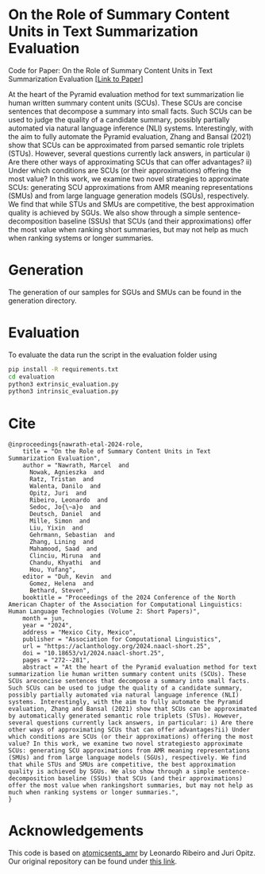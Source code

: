 # On the Role of Summary Content Units in Text Summarization Evaluation

Code for Paper: On the Role of Summary Content Units in Text Summarization Evaluation \[[Link to Paper](https://arxiv.org/abs/2404.01701)]

At the heart of the Pyramid evaluation method for text summarization lie human written summary content units (SCUs). These SCUs are concise sentences that decompose a summary into small facts. Such SCUs can be used to judge the quality of a candidate summary, possibly partially automated via natural language inference (NLI) systems. Interestingly, with the aim to fully automate the Pyramid evaluation, Zhang and Bansal (2021) show that SCUs can be approximated from parsed semantic role triplets (STUs). However, several questions currently lack answers, in particular i) Are there other ways of approximating SCUs that can offer advantages? ii) Under which conditions are SCUs (or their approximations) offering the most value? In this work, we examine two novel strategies to approximate SCUs: generating SCU approximations from AMR meaning representations (SMUs) and from large language generation models (SGUs), respectively. We find that while STUs and SMUs are competitive, the best approximation quality is achieved by SGUs. We also show through a simple sentence-decomposition baseline (SSUs) that SCUs (and their approximations) offer the most value when ranking short summaries, but may not help as much when ranking systems or longer summaries.

# Generation

The generation of our samples for SGUs and SMUs can be found in the generation directory.

# Evaluation 

To evaluate the data run the script in the evaluation folder using 

```bash
pip install -R requirements.txt
cd evaluation
python3 extrinsic_evaluation.py
python3 intrinsic_evaluation.py
```

# Cite

```
@inproceedings{nawrath-etal-2024-role,
    title = "On the Role of Summary Content Units in Text Summarization Evaluation",
    author = "Nawrath, Marcel  and
      Nowak, Agnieszka  and
      Ratz, Tristan  and
      Walenta, Danilo  and
      Opitz, Juri  and
      Ribeiro, Leonardo  and
      Sedoc, Jo{\~a}o  and
      Deutsch, Daniel  and
      Mille, Simon  and
      Liu, Yixin  and
      Gehrmann, Sebastian  and
      Zhang, Lining  and
      Mahamood, Saad  and
      Clinciu, Miruna  and
      Chandu, Khyathi  and
      Hou, Yufang",
    editor = "Duh, Kevin  and
      Gomez, Helena  and
      Bethard, Steven",
    booktitle = "Proceedings of the 2024 Conference of the North American Chapter of the Association for Computational Linguistics: Human Language Technologies (Volume 2: Short Papers)",
    month = jun,
    year = "2024",
    address = "Mexico City, Mexico",
    publisher = "Association for Computational Linguistics",
    url = "https://aclanthology.org/2024.naacl-short.25",
    doi = "10.18653/v1/2024.naacl-short.25",
    pages = "272--281",
    abstract = "At the heart of the Pyramid evaluation method for text summarization lie human written summary content units (SCUs). These SCUs areconcise sentences that decompose a summary into small facts. Such SCUs can be used to judge the quality of a candidate summary, possibly partially automated via natural language inference (NLI) systems. Interestingly, with the aim to fully automate the Pyramid evaluation, Zhang and Bansal (2021) show that SCUs can be approximated by automatically generated semantic role triplets (STUs). However, several questions currently lack answers, in particular: i) Are there other ways of approximating SCUs that can offer advantages?ii) Under which conditions are SCUs (or their approximations) offering the most value? In this work, we examine two novel strategiesto approximate SCUs: generating SCU approximations from AMR meaning representations (SMUs) and from large language models (SGUs), respectively. We find that while STUs and SMUs are competitive, the best approximation quality is achieved by SGUs. We also show through a simple sentence-decomposition baseline (SSUs) that SCUs (and their approximations) offer the most value when rankingshort summaries, but may not help as much when ranking systems or longer summaries.",
}
```

# Acknowledgements

This code is based on [atomicsents_amr](https://github.com/leoribeiro/atomicsents_amr) by Leonardo Ribeiro and Juri Opitz. Our original repository can be found under [this link](https://github.com/tristanratz/atomicsents_amr).
